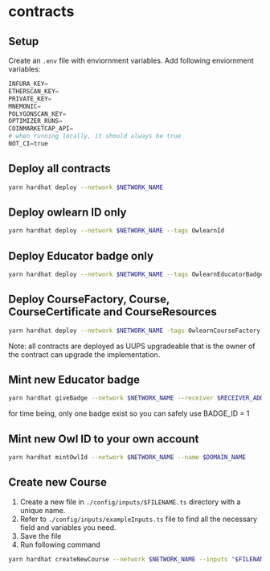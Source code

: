 # contracts

## Setup
Create an `.env` file with enviornment variables. Add following enviornment variables:
```python
INFURA_KEY=
ETHERSCAN_KEY=
PRIVATE_KEY=
MNEMONIC=
POLYGONSCAN_KEY=
OPTIMIZER_RUNS=
COINMARKETCAP_API=
# when running locally, it should always be true
NOT_CI=true
```

## Deploy all contracts

```sh
yarn hardhat deploy --network $NETWORK_NAME
```

## Deploy owlearn ID only

```sh
yarn hardhat deploy --network $NETWORK_NAME --tags OwlearnId
```

## Deploy Educator badge only

```sh
yarn hardhat deploy --network $NETWORK_NAME --tags OwlearnEducatorBadge
```

## Deploy CourseFactory, Course, CourseCertificate and CourseResources

```sh
yarn hardhat deploy --network $NETWORK_NAME -tags OwlearnCourseFactory
```

Note: all contracts are deployed as UUPS upgradeable that is the owner of the contract can upgrade the implementation.

## Mint new Educator badge
```sh
yarn hardhat giveBadge --network $NETWORK_NAME --receiver $RECEIVER_ADDRESS --badge $BADGE_ID
```

for time being, only one badge exist so you can safely use BADGE_ID = 1

## Mint new Owl ID to your own account
```sh
yarn hardhat mintOwlId --network $NETWORK_NAME --name $DOMAIN_NAME 
```

## Create new Course
1. Create a new file in `./config/inputs/$FILENAME.ts` directory with a unique name.
2. Refer to `./config/inputs/exampleInputs.ts` file to find all the necessary field and variables you need.
3. Save the file
4. Run following command
```sh
yarn hardhat createNewCourse --network $NETWORK_NAME --inputs "$FILENAME.ts"
```